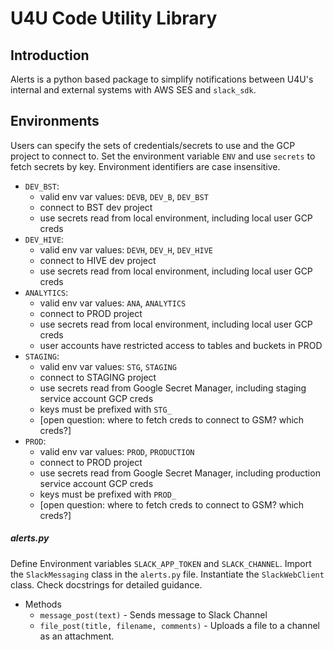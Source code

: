 # U4U Code Utility Library 

## Introduction
Alerts is a python based package to simplify notifications between U4U's internal and external systems with AWS SES and `slack_sdk`.

## Environments
Users can specify the sets of credentials/secrets to use and the GCP project to connect to.
Set the environment variable `ENV` and use `secrets` to fetch secrets by key.
Environment identifiers are case insensitive.

* `DEV_BST`:
    * valid env var values: `DEVB`, `DEV_B`, `DEV_BST`
    * connect to BST dev project
    * use secrets read from local environment, including local user GCP creds
* `DEV_HIVE`:
    * valid env var values: `DEVH`, `DEV_H`, `DEV_HIVE`
    * connect to HIVE dev project
    * use secrets read from local environment, including local user GCP creds
* `ANALYTICS`:
    * valid env var values: `ANA`, `ANALYTICS`
    * connect to PROD project
    * use secrets read from local environment, including local user GCP creds
    * user accounts have restricted access to tables and buckets in PROD
* `STAGING`:
    * valid env var values: `STG`, `STAGING`
    * connect to STAGING project
    * use secrets read from Google Secret Manager, including staging service account GCP creds
    * keys must be prefixed with `STG_`
    * [open question: where to fetch creds to connect to GSM? which creds?]
* `PROD`:
    * valid env var values: `PROD`, `PRODUCTION`
    * connect to PROD project
    * use secrets read from Google Secret Manager, including production service account GCP creds
    * keys must be prefixed with `PROD_`
    * [open question: where to fetch creds to connect to GSM? which creds?]

##### alerts.py
Define Environment variables `SLACK_APP_TOKEN` and `SLACK_CHANNEL`.
Import the `SlackMessaging` class in the `alerts.py` file. Instantiate the `SlackWebClient` class. Check docstrings for detailed guidance.
* Methods
  * `message_post(text)` - Sends message to Slack Channel
  * `file_post(title, filename, comments)` - Uploads a file to a channel as an attachment.